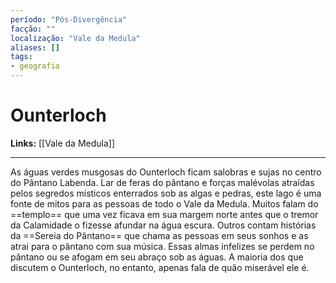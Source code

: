 ```yaml
---
período: "Pós-Divergência"
facção: ""
localização: "Vale da Medula"
aliases: []
tags:
- geografia
---
```


# **Ounterloch**

**Links:** [[Vale da Medula]]

---
As águas verdes musgosas do Ounterloch ficam salobras e sujas no centro do Pântano Labenda. Lar de feras do pântano e forças malévolas atraídas pelos segredos místicos enterrados sob as algas e pedras, este lago é uma fonte de mitos para as pessoas de todo o Vale da Medula. Muitos falam do ==templo== que uma vez ficava em sua margem norte antes que o tremor da Calamidade o fizesse afundar na água escura. Outros contam histórias da ==Sereia do Pântano== que chama as pessoas em seus sonhos e as atrai para o pântano com sua música. Essas almas infelizes se perdem no pântano ou se afogam em seu abraço sob as águas. A maioria dos que discutem o Ounterloch, no entanto, apenas fala de quão miserável ele é.